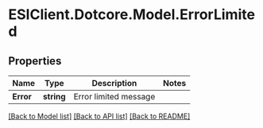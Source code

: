 # ESIClient.Dotcore.Model.ErrorLimited
## Properties

Name | Type | Description | Notes
------------ | ------------- | ------------- | -------------
**Error** | **string** | Error limited message | 

[[Back to Model list]](../README.md#documentation-for-models) [[Back to API list]](../README.md#documentation-for-api-endpoints) [[Back to README]](../README.md)

